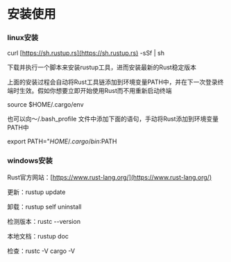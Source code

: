 # 安装使用

### linux安装

curl [https://sh.rustup.rs](https://sh.rustup.rs) -sSf | sh

下载并执行一个脚本来安装rustup工具，进而安装最新的Rust稳定版本

上面的安装过程会自动将Rust工具链添加到环境变量PATH中，并在下一次登录终端时生效。假如你想要立即开始使用Rust而不用重新启动终端

source $HOME/.cargo/env

也可以向～/.bash\_profile 文件中添加下面的语句，手动将Rust添加到环境变量PATH中

export PATH="$HOME/.cargo/bin:$PATH

### windows安装

Rust官方网站：[https://www.rust-lang.org/](https://www.rust-lang.org/)

更新：rustup update

卸载：rustup self uninstall

检测版本：rustc --version

本地文档：rustup doc

检查：rustc -V cargo -V
